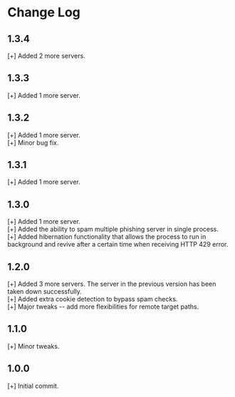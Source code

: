 # Change Log

## 1.3.4
[+] Added 2 more servers.  
  
## 1.3.3
[+] Added 1 more server.  
  
## 1.3.2
[+] Added 1 more server.  
[+] Minor bug fix.  
  
## 1.3.1
[+] Added 1 more server.  
  
## 1.3.0
[+] Added 1 more server.  
[+] Added the ability to spam multiple phishing server in single process.  
[+] Added hibernation functionality that allows the process to run in background and revive after a certain time when receiving HTTP 429 error.  
  
## 1.2.0
[+] Added 3 more servers. The server in the previous version has been taken down successfully.  
[+] Added extra cookie detection to bypass spam checks.  
[+] Major tweaks -- add more flexibilities for remote target paths.  
  
## 1.1.0
[+] Minor tweaks.  
  
## 1.0.0
[+] Initial commit.  
